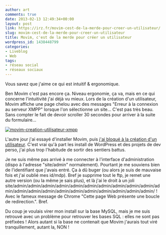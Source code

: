 ```yaml
---
author: art
comments: true
date: 2013-02-13 12:49:34+00:00
layout: post
link: https://irz.fr/movim-cest-de-la-merde-pour-creer-un-utilisateur/
slug: movim-cest-de-la-merde-pour-creer-un-utilisateur
title: Movim, c'est de la merde pour créer un utilisateur
wordpress_id: 1438448799
categories:
- Liveblog
- Web
tags:
- réseau social
- réseaux sociaux
---
```


Vous savez que j'aime ce qui est intuitif & ergonomique.

Ben Movim c'est pas encore ça. Niveau ergonomie, ça va, mais en ce qui concerne l'intuitivité j'ai déjà vu mieux. Lors de la création d'un utilisateur, Movim affiche une page chelou avec des messages "Erreur à la connexion au serveur XMPP" lorsque l'on sélectionne un site... C'est pas très beau. Sans compter le fait de devoir scroller 30 secondes pour arriver à la suite du formulaire...

[![movim-creation-utilisateur-xmpp](https://static.irz.fr/2013/02/movim-creation-utilisateur-xmpp.png)](https://irz.fr/recherche?q=movim-creation-utilisateur-xmpp)

L'autre jour j'ai essayé d'installer Movim, puis [j'ai bloqué à la création d'un utilisateur](http://irz.fr/movim-cest-de-la-merde-pour-creer-un-utilisateur/). C'est vrai qu'à part les install de WordPress et des projets de dev perso, j'ai plus trop l'habitude de sortir des sentiers battus.

Je ne suis même pas arrivé à me connecter à l'interface d'administration (dispo à l'adresse "site/admin" normalement). Pourtant je me souviens bien de l'identifiant que j'avais entré. Ça à dû buger (ou alors je suis de mauvaise fois et j'ai oublié mes id/mdp). Bref je supprime tout le ftp, je remet une autre version (ou la même je sais plus), et là j'ai le droit à un joli site/admin/admin/admin/admin/admin/admin/admin/admin/admin/admin/admin/admin/admin/admin/admin/admin/admin/admin/admin/admin/admin/ ! Avec le fameux message de Chrome "Cette page Web présente une boucle de redirection.". Bref.

Du coup je voulais virer mon install sur la base MySQL, mais je me suis retrouvé avec un problème pour retrouver les bases SQL : elles ne sont pas préfixées ! Alors autant si la base ne contenait que Movim j'aurais tout viré tranquillement, autant la, NON !
